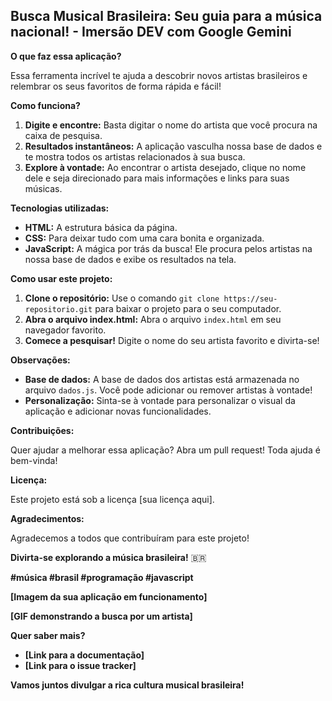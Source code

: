 ##  **Busca Musical Brasileira: Seu guia para a música nacional! - Imersão DEV com Google Gemini**

**O que faz essa aplicação?**

Essa ferramenta incrível te ajuda a descobrir novos artistas brasileiros e relembrar os seus favoritos de forma rápida e fácil! 

**Como funciona?**

1. **Digite e encontre:** Basta digitar o nome do artista que você procura na caixa de pesquisa.
2. **Resultados instantâneos:** A aplicação vasculha nossa base de dados e te mostra todos os artistas relacionados à sua busca.
3. **Explore à vontade:** Ao encontrar o artista desejado, clique no nome dele e seja direcionado para mais informações e links para suas músicas.

**Tecnologias utilizadas:**

* **HTML:** A estrutura básica da página.
* **CSS:** Para deixar tudo com uma cara bonita e organizada.
* **JavaScript:** A mágica por trás da busca! Ele procura pelos artistas na nossa base de dados e exibe os resultados na tela.

**Como usar este projeto:**

1. **Clone o repositório:** Use o comando `git clone https://seu-repositorio.git` para baixar o projeto para o seu computador.
2. **Abra o arquivo index.html:** Abra o arquivo `index.html` em seu navegador favorito.
3. **Comece a pesquisar!** Digite o nome do seu artista favorito e divirta-se!

**Observações:**

* **Base de dados:** A base de dados dos artistas está armazenada no arquivo `dados.js`. Você pode adicionar ou remover artistas à vontade!
* **Personalização:** Sinta-se à vontade para personalizar o visual da aplicação e adicionar novas funcionalidades.

**Contribuições:**

Quer ajudar a melhorar essa aplicação? Abra um pull request! Toda ajuda é bem-vinda!

**Licença:**

Este projeto está sob a licença [sua licença aqui].

**Agradecimentos:**

Agradecemos a todos que contribuíram para este projeto! 

**Divirta-se explorando a música brasileira!** 🇧🇷

**#música #brasil #programação #javascript**

**[Imagem da sua aplicação em funcionamento]**

**[GIF demonstrando a busca por um artista]**

**Quer saber mais?**

* **[Link para a documentação]**
* **[Link para o issue tracker]**

**Vamos juntos divulgar a rica cultura musical brasileira!** 

